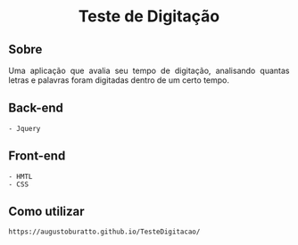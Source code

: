 <h1 align="center">
     Teste de Digitação
</h1>

## Sobre
<p align="justify">
    Uma aplicação que avalia seu tempo de digitação, analisando quantas letras e palavras foram digitadas dentro de um certo tempo.
</p>

## Back-end
```
- Jquery
```

## Front-end
```
- HMTL
- CSS
```

## Como utilizar
```
https://augustoburatto.github.io/TesteDigitacao/
```